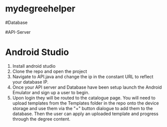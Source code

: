 # mydegreehelper

#Database

#API-Server

# Android Studio
1. Install android studio
2. Clone the repo and open the project
3. Navigate to API.java and change the ip in the constant URL to reflect your database IP.
4. Once your API server and Database have been setup launch the Android Emulator and sign up a user to begin.
5. Upon login they will be routed to the catalogue page. You will need to upload templates from the Templates folder in the repo onto the device storage and use them via the "+" button dialogue to add them to the database. Then the user can apply an uploaded template and progress through the degree content.
